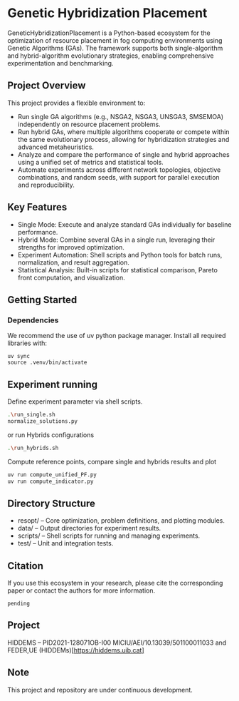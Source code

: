 # Genetic Hybridization Placement
GeneticHybridizationPlacement is a Python-based ecosystem for the optimization of resource placement in fog computing environments using Genetic Algorithms (GAs). The framework supports both single-algorithm and hybrid-algorithm evolutionary strategies, enabling comprehensive experimentation and benchmarking.

## Project Overview
This project provides a flexible environment to:
- Run single GA algorithms (e.g., NSGA2, NSGA3, UNSGA3, SMSEMOA) independently on resource placement problems.
- Run hybrid GAs, where multiple algorithms cooperate or compete within the same evolutionary process, allowing for hybridization strategies and advanced metaheuristics.
- Analyze and compare the performance of single and hybrid approaches using a unified set of metrics and statistical tools.
- Automate experiments across different network topologies, objective combinations, and random seeds, with support for parallel execution and reproducibility.

## Key Features
- Single Mode: Execute and analyze standard GAs individually for baseline performance.
- Hybrid Mode: Combine several GAs in a single run, leveraging their strengths for improved optimization.
- Experiment Automation: Shell scripts and Python tools for batch runs, normalization, and result aggregation.
- Statistical Analysis: Built-in scripts for statistical comparison, Pareto front computation, and visualization.

## Getting Started
### Dependencies
We recommend the use of uv python package manager. Install all required libraries with:
```
uv sync
source .venv/bin/activate
```
## Experiment running
Define experiment parameter via shell scripts.
```bash
.\run_single.sh
normalize_solutions.py
```

or run Hybrids configurations
```bash
.\run_hybrids.sh
```

Compute reference points, compare single and hybrids results and plot
```bash
uv run compute_unified_PF.py
uv run compute_indicator.py
```
## Directory Structure
- resopt/ – Core optimization, problem definitions, and plotting modules.
- data/ – Output directories for experiment results.
- scripts/ – Shell scripts for running and managing experiments.
- test/ – Unit and integration tests.

## Citation
If you use this ecosystem in your research, please cite the corresponding paper or contact the authors for more information.

```text
pending
```

## Project
HIDDEMS – PID2021-128071OB-I00 MICIU/AEI/10.13039/501100011033 and FEDER,UE
(HIDDEMs)[https://hiddems.uib.cat]

## Note
This project and repository are under continuous development.

